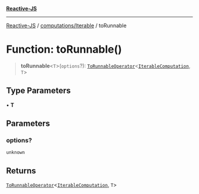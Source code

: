 [**Reactive-JS**](../../../README.md)

***

[Reactive-JS](../../../README.md) / [computations/Iterable](../README.md) / toRunnable

# Function: toRunnable()

> **toRunnable**\<`T`\>(`options`?): [`ToRunnableOperator`](../../type-aliases/ToRunnableOperator.md)\<[`IterableComputation`](../interfaces/IterableComputation.md), `T`\>

## Type Parameters

• **T**

## Parameters

### options?

`unknown`

## Returns

[`ToRunnableOperator`](../../type-aliases/ToRunnableOperator.md)\<[`IterableComputation`](../interfaces/IterableComputation.md), `T`\>
